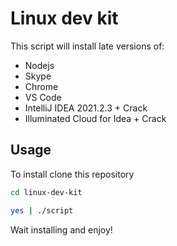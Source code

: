 # Linux dev kit

This script will install late versions of:
* Nodejs
* Skype
* Chrome
* VS Code
* IntelliJ IDEA 2021.2.3 + Crack
* Illuminated Cloud for Idea + Crack


## Usage
To install clone this repository

```bash
cd linux-dev-kit
```
```bash
yes | ./script
```

Wait installing and enjoy!